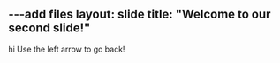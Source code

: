 ---add files
layout: slide
title: "Welcome to our second slide!"
---
hi
Use the left arrow to go back!
